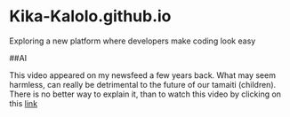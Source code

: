 # Kika-Kalolo.github.io
Exploring a new platform where developers make coding look easy

##AI

This video appeared on my newsfeed a few years back. What may seem harmless, can really be detrimental to the future of our tamaiti (children). There is no better way to explain it, than to watch this video by clicking on this [link](https://www.youtube.com/watch?v=F4WZ_k0vUDM)
